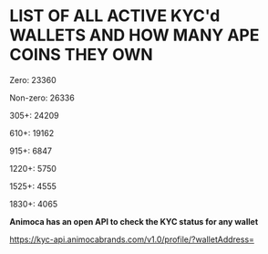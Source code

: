 # LIST OF ALL ACTIVE KYC'd WALLETS AND HOW MANY APE COINS THEY OWN

Zero: 23360

Non-zero: 26336

305+: 24209

610+: 19162

915+: 6847

1220+: 5750

1525+: 4555

1830+: 4065

**Animoca has an open API to check the KYC status for any wallet**

https://kyc-api.animocabrands.com/v1.0/profile/?walletAddress=